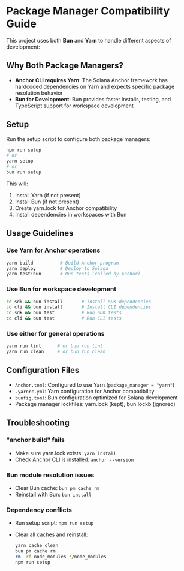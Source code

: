 # Package Manager Compatibility Guide

This project uses both **Bun** and **Yarn** to handle different aspects of development:

## Why Both Package Managers?

- **Anchor CLI requires Yarn**: The Solana Anchor framework has hardcoded dependencies on Yarn and expects specific package resolution behavior
- **Bun for Development**: Bun provides faster installs, testing, and TypeScript support for workspace development

## Setup

Run the setup script to configure both package managers:

```bash
npm run setup
# or
yarn setup
# or
bun run setup
```

This will:

1. Install Yarn (if not present)
2. Install Bun (if not present)
3. Create yarn.lock for Anchor compatibility
4. Install dependencies in workspaces with Bun

## Usage Guidelines

### Use Yarn for Anchor operations

```bash
yarn build          # Build Anchor program
yarn deploy         # Deploy to Solana
yarn test:bun       # Run tests (called by Anchor)
```

### Use Bun for workspace development

```bash
cd sdk && bun install       # Install SDK dependencies
cd cli && bun install       # Install CLI dependencies
cd sdk && bun test          # Run SDK tests
cd cli && bun test          # Run CLI tests
```

### Use either for general operations

```bash
yarn run lint      # or bun run lint
yarn run clean     # or bun run clean
```

## Configuration Files

- `Anchor.toml`: Configured to use Yarn (`package_manager = "yarn"`)
- `.yarnrc.yml`: Yarn configuration for Anchor compatibility  
- `bunfig.toml`: Bun configuration optimized for Solana development
- Package manager lockfiles: yarn.lock (kept), bun.lockb (ignored)

## Troubleshooting

### "anchor build" fails

- Make sure yarn.lock exists: `yarn install`
- Check Anchor CLI is installed: `anchor --version`

### Bun module resolution issues

- Clear Bun cache: `bun pm cache rm`
- Reinstall with Bun: `bun install`

### Dependency conflicts

- Run setup script: `npm run setup`
- Clear all caches and reinstall:

  ```bash
  yarn cache clean
  bun pm cache rm
  rm -rf node_modules */node_modules
  npm run setup
  ```
